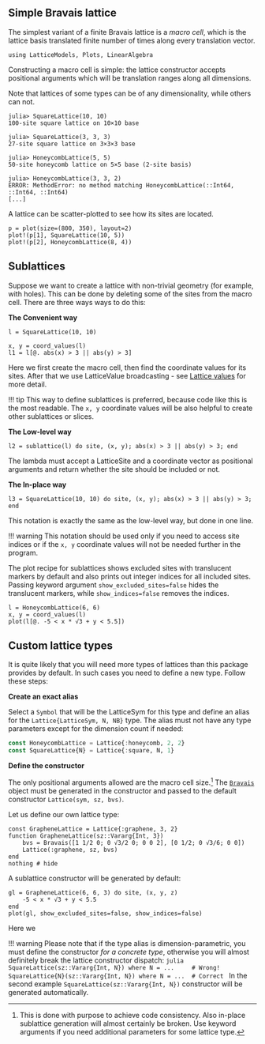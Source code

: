 ## Simple Bravais lattice

The simplest variant of a finite Bravais lattice is a *macro cell*, 
which is the lattice basis translated finite number of times along every translation vector.

```@setup env
using LatticeModels, Plots, LinearAlgebra
```

Constructing a macro cell is simple: the lattice constructor accepts positional arguments
which will be translation ranges along all dimensions.

Note that lattices of some types can be of any dimensionality, while others can not.

```jldoctest; setup=:(using LatticeModels)
julia> SquareLattice(10, 10)
100-site square lattice on 10×10 base

julia> SquareLattice(3, 3, 3)
27-site square lattice on 3×3×3 base

julia> HoneycombLattice(5, 5)
50-site honeycomb lattice on 5×5 base (2-site basis)

julia> HoneycombLattice(3, 3, 2)
ERROR: MethodError: no method matching HoneycombLattice(::Int64, ::Int64, ::Int64)
[...]
```

A lattice can be scatter-plotted to see how its sites are located.

```@example env
p = plot(size=(800, 350), layout=2)
plot!(p[1], SquareLattice(10, 5))
plot!(p[2], HoneycombLattice(8, 4))
```

## Sublattices

Suppose we want to create a lattice with non-trivial geometry (for example, with holes). 
This can be done by deleting some of the sites from the macro cell. There are three ways ways to do this:

**The Convenient way**

```@example env
l = SquareLattice(10, 10)

x, y = coord_values(l)
l1 = l[@. abs(x) > 3 || abs(y) > 3]
```

Here we first create the macro cell, then find the coordinate values for its sites.
After that we use LatticeValue broadcasting - see [Lattice values](@ref) for more detail.

!!! tip
    This way to define sublattices is preferred, because code like this is the most readable.
    The `x, y` coordinate values will be also helpful to create other sublattices or slices.

**The Low-level way**

```@example env
l2 = sublattice(l) do site, (x, y); abs(x) > 3 || abs(y) > 3; end
```

The lambda must accept a LatticeSite and a coordinate vector as positional arguments 
and return whether the site should be included or not.

**The In-place way**

```@example env
l3 = SquareLattice(10, 10) do site, (x, y); abs(x) > 3 || abs(y) > 3; end
```

This notation is exactly the same as the low-level way, but done in one line.

!!! warning
    This notation should be used only if you need to access site indices or if the `x, y` coordinate values will not be needed further in the program.

The plot recipe for sublattices shows excluded sites with translucent markers by default and also prints out integer indices for all included sites. 
Passing keyword argument `show_excluded_sites=false` hides the translucent markers, while `show_indices=false` removes the indices.

```@example env
l = HoneycombLattice(6, 6)
x, y = coord_values(l)
plot(l[@. -5 < x * √3 + y < 5.5])
```

## Custom lattice types

It is quite likely that you will need more types of lattices than this package provides by default. In such cases you need to define a new type. Follow these steps:

**Create an exact alias**

Select a `Symbol` that will be the LatticeSym for this type and define an alias for the `Lattice{LatticeSym, N, NB}` type. The alias must not have any type parameters except for the dimension count if needed:

```julia
const HoneycombLattice = Lattice{:honeycomb, 2, 2}
const SquareLattice{N} = Lattice{:square, N, 1}
```

**Define the constructor**

The only positional arguments allowed are the macro cell size.[^1] The [`Bravais`](@ref) object must be generated in the constructor and passed to the default constructor `Lattice(sym, sz, bvs)`.

[^1]: This is done with purpose to achieve code consistency. Also in-place sublattice generation will almost certainly be broken. Use keyword arguments if you need additional parameters for some lattice type.

Let us define our own lattice type:
```@example env
const GrapheneLattice = Lattice{:graphene, 3, 2}
function GrapheneLattice(sz::Vararg{Int, 3})
    bvs = Bravais([1 1/2 0; 0 √3/2 0; 0 0 2], [0 1/2; 0 √3/6; 0 0])
    Lattice(:graphene, sz, bvs)
end
nothing # hide
```

A sublattice constructor will be generated by default:

```@example env
gl = GrapheneLattice(6, 6, 3) do site, (x, y, z)
    -5 < x * √3 + y < 5.5
end
plot(gl, show_excluded_sites=false, show_indices=false)
```

Here we

!!! warning
    Please note that if the type alias is dimension-parametric, you must define the constructor *for a concrete type*, otherwise you will almost definitely break the lattice constructor dispatch:
    ```julia
    SquareLattice(sz::Vararg{Int, N}) where N = ...     # Wrong!
    SquareLattice{N}(sz::Vararg{Int, N}) where N = ...  # Correct
    ```
    In the second example `SquareLattice(sz::Vararg{Int, N})` constructor will be generated automatically.